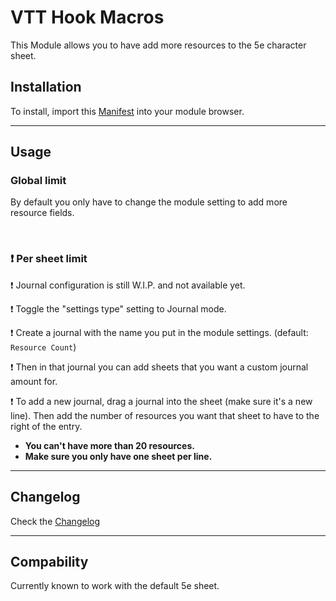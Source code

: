 # VTT Hook Macros

This Module allows you to have add more resources to the 5e character sheet.

## Installation

To install, import this [Manifest](https://raw.githubusercontent.com/ardittristan/5eSheet-resourcesPlus/master/module.json) into your module browser.

---

## Usage

### Global limit

By default you only have to change the module setting to add more resource fields.

&nbsp;

### ❗ Per sheet limit

❗ Journal configuration is still W.I.P. and not available yet.

❗ Toggle the "settings type" setting to Journal mode.

❗ Create a journal with the name you put in the module settings. (default: `Resource Count`)

❗ Then in that journal you can add sheets that you want a custom journal amount for.

❗ To add a new journal, drag a journal into the sheet (make sure it's a new line). Then add the number of resources you want that sheet to have to the right of the entry.

* **You can't have more than 20 resources.**
* **Make sure you only have one sheet per line.**

---

## Changelog

Check the [Changelog](https://github.com/ardittristan/5eSheet-resourcesPlus/blob/master/CHANGELOG.md)

---

## Compability

Currently known to work with the default 5e sheet.
